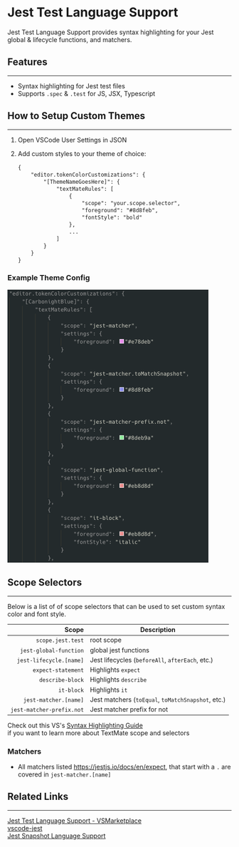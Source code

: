 # Jest Test Language Support

Jest Test Language Support provides syntax highlighting for your Jest global & lifecycle functions, and matchers. 

## Features
-----------

- Syntax highlighting for Jest test files  
- Supports `.spec` & `.test` for JS, JSX, Typescript

## How to Setup Custom Themes 
-----------------------------
 
1. Open VSCode User Settings in JSON  

2. Add custom styles to your theme of choice:
    ```
    {
        "editor.tokenColorCustomizations": {
            "[ThemeNameGoesHere]": {
                "textMateRules": [
                    {
                        "scope": "your.scope.selector",
                        "foreground": "#8d8feb",
                        "fontStyle": "bold"
                    },
                    ...
                ]
            }
        }
    } 
    ```
 ### Example Theme Config   
 ![Example Theme Config](https://raw.githubusercontent.com/dplain90/jest-test-language-support/master/example-theme-config.png)

## Scope Selectors
------------------

Below is a list of of scope selectors that can be used to set custom syntax color and font style.  

|  Scope                      | Description                                        |
| --------------------------: | ----------------------------------------------     |
|  `scope.jest.test`          | root scope                                         |
|  `jest-global-function`     | global jest functions                              |
|  `jest-lifecycle.[name]`    | Jest lifecycles (`beforeAll`, `afterEach`, etc.)   |
|  `expect-statement`         | Highlights `expect`                                |
|  `describe-block`           | Highlights `describe`                              |
|  `it-block`                 | Highlights `it`                                    |
|  `jest-matcher.[name]`      | Jest matchers (`toEqual`, `toMatchSnapshot`, etc.) |  
|  `jest-matcher-prefix.not`  | Jest matcher prefix for not                        |

Check out this VS's [Syntax Highlighting Guide](https://code.visualstudio.com/api/language-extensions/syntax-highlight-guide)   
if you want to learn more about TextMate scope and selectors 

### Matchers
  - All matchers listed <https://jestjs.io/docs/en/expect>, that start with a `.` are covered in `jest-matcher.[name]` 


## Related Links
----------------
 [Jest Test Language Support - VSMarketplace](https://marketplace.visualstudio.com/items?itemName=dplain.jest-test-language-support)  
 [vscode-jest](https://github.com/jest-community/vscode-jest)  
 [Jest Snapshot Language Support](https://github.com/tlent/jest-snapshot-language-support)  